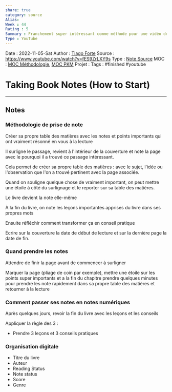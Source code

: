 ```yaml
---
share: true 
category: source
Alias:
Week : 44
Rating : 5
Summary : Franchement super intéressant comme méthode pour une vidéo de 6 minutes, c'est condensé et simple, par contre, vais-je franchir le pas de gribouiller dans des livres...
Type : YouTube
---
```

Date : 2022-11-05-Sat
Author : [Tiago Forte](../author/Tiago%20Forte.md)
Source : https://www.youtube.com/watch?v=fES9ZrLXY9s
Type : [Note Source](Note%20Source)
MOC : [MOC Méthodologie](MOC%20M%C3%A9thodologie), [MOC PKM](MOC%20PKM)
Projet : 
Tags : #finished #youtube 

# Taking Book Notes (How to Start)


***

## Notes

### Méthodologie de prise de note

Créer sa propre table des matières avec les notes et points importants qui ont vraiment résonné en vous à la lecture 

Il surligne le passage, revient à l'intérieur de la couverture et note la page avec le pourquoi il a trouvé ce passage intéressant. 

Cela permet de créer sa propre table des matières : avec le sujet, l'idée ou l'observation que l'on a trouvé pertinent avec la page associée.

Quand on souligne quelque chose de vraiment important, on peut mettre une étoile à côté du surlignage et le reporter sur sa table des matières.

Le livre devient la note elle-même

À la fin du livre, on note les leçons importantes apprises du livre dans ses propres mots

Ensuite réfléchir comment transformer ça en conseil pratique

Écrire sur la couverture la date de début de lecture et sur la dernière page la date de fin.

### Quand prendre les notes 

Attendre de finir la page avant de commencer à surligner

Marquer la page (pliage de coin par exemple), mettre une étoile sur les points super importants et a la fin du chapitre prendre quelques minutes pour prendre les note rapidement dans sa propre table des matières et retourner à la lecture

### Comment passer ses notes en notes numériques

Après quelques jours, revoir la fin du livre avec les leçons et les conseils

Appliquer la règle des 3 :
- Prendre 3 leçons et 3 conseils pratiques

### Organisation digitale 
- Titre du livre
- Auteur
- Reading Status
- Note status
- Score
- Genre



